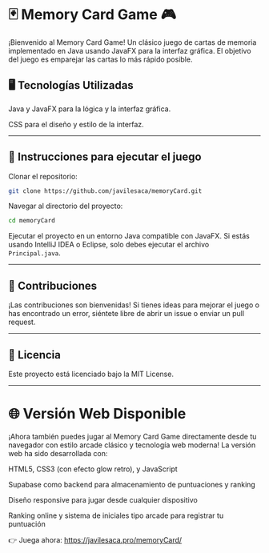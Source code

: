# 🃏 Memory Card Game 🎮

¡Bienvenido al Memory Card Game! Un clásico juego de cartas de memoria implementado en Java usando JavaFX para la interfaz gráfica. El objetivo del juego es emparejar las cartas lo más rápido posible.

## 🖥️ Tecnologías Utilizadas

Java y JavaFX para la lógica y la interfaz gráfica.

CSS para el diseño y estilo de la interfaz.

---

## 🚀 Instrucciones para ejecutar el juego

Clonar el repositorio:

```bash
git clone https://github.com/javilesaca/memoryCard.git
```

Navegar al directorio del proyecto:

```bash
cd memoryCard
```

Ejecutar el proyecto en un entorno Java compatible con JavaFX. Si estás usando IntelliJ IDEA o Eclipse, solo debes ejecutar el archivo ```Principal.java```.

---

## 🤝 Contribuciones

¡Las contribuciones son bienvenidas! Si tienes ideas para mejorar el juego o has encontrado un error, siéntete libre de abrir un issue o enviar un pull request.

---

## 📝 Licencia

Este proyecto está licenciado bajo la MIT License.

---

# 🌐 Versión Web Disponible

¡Ahora también puedes jugar al Memory Card Game directamente desde tu navegador con estilo arcade clásico y tecnología web moderna!
La versión web ha sido desarrollada con:

HTML5, CSS3 (con efecto glow retro), y JavaScript

Supabase como backend para almacenamiento de puntuaciones y ranking

Diseño responsive para jugar desde cualquier dispositivo

Ranking online y sistema de iniciales tipo arcade para registrar tu puntuación

👉 Juega ahora: https://javilesaca.pro/memoryCard/



